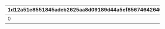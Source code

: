 |1d12a51e8551845adeb2625aa8d09189d44a5ef85674642640d0502b858b1992|8dd2eff000645cb308420826a1476c56f9fb487d74eab686d3db57a86b787cc2|5048603f851430d46b7dd81e3f3f7319b9ef9bf49169b3d6d8202f8e8febe727|97286dc562493221b7de5016a9b61cf2ef88b4f36fc04a794c486483e20d5951|569794f5b95752b4dae034dea73fa0843cb14be61e8cbadaaf6e655882ed4512|b53a277289466eb3b81d558ebc007ff245d2d794741e876e7d32dc689a1eab1c|f6f9d0565e6534dfed4129c7a4a54e23a4469c37bcde40582e04198880b6e26c|73ec0049b9e296fdac32783e250f3220b13ff076ecccd71a0b5425bd2acf1884|8180557c10890e04358de479eb678219104580c781748f45ef3e6c156956ea87|001554f815d92d499bbd426e1a8d980196c5a8228722906e38ba0c62b8ab6815|212d9ceef4f8fa3b1f4cbb820b030afc82841790e5552629d08ee9227ad32f46|a7d0da2ea561cacf3304e56d2488e7da50398ba2a7942f52afc590f357088b0c|ff846d61d8724548400edeafaff1b8f196eaf5cd762acfe0d0f2ad8eeb065540|239c09f8044d8791f772d75fc54b0bcde930fce516d38d510eef1a218aa07acd|5d2482a69e9739a74a27f7c466f7f98e7394be3631e7464dc54728fdfc9cc733|ed71eeec693ced146ee47a67352531fefaf5d6d77b3f16a8140462b4da7c2eef|00a2aa3246fb9b50f4817f2ae5a58693746aecc7530fda2965f902d696fe3556|3824ce73a0d9b5c4b9cda4854d7e0fde54050ec5c4307d2809426f9d28bb5ef7|46d124d39b979a44b734ebd3f8484aae72f0a69e276a141c96e69098042cd133|
| --- | --- | --- | --- | --- | --- | --- | --- | --- | --- | --- | --- | --- | --- | --- | --- | --- | --- | --- |
|0|0|二人のお手伝いの合計で200000pt獲得しよう|0|7|0|0|0|0|200000|0|0|1113|15|0|0|0|0|1|
